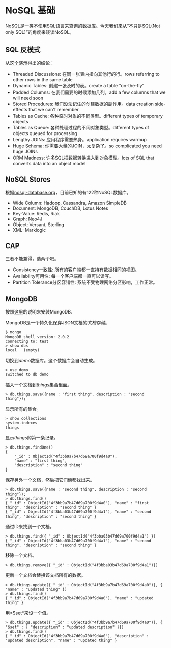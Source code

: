 NoSQL 基础
============

NoSQL是一类不使用SQL语言来查询的数据库。今天我们来从“不只是SQL(Not only SQL)”的角度来谈谈NoSQL。

SQL 反模式
----------------

从[这个演示](http://www.slideshare.net/gleicon/nosql-introduction)得出的结论：

* Threaded Discussions: 在同一张表内指向其他行的行。rows referring to other rows in the same table
* Dynamic Tables: 创建一张及时的表。create a table "on-the-fly"
* Padded Columns: 在我们需要的时候添加几列。add a few columns that we will need soon
* Stored Procedures: 我们没法记住的创建数据的副作用。data creation side-effects that we can't remember
* Tables as Cache: 各种临时对象的不同类型。different types of temporary objects
* Tables as Queue: 各种处理过程的不同对象类型。different types of objects queued for processing
* Lengthy JOINs: 应用程序需要热身。application requires warmup
* Huge Schema: 你需要大量的JOIN，太复杂了。so complicated you need huge JOINs
* ORM Madness: 许多SQL把数据转换进入到对象模型。lots of SQL that converts data into an object model

NoSQL Stores
------------

根据[nosql-database.org](http://nosql-database.org)，目前已知的有122种NoSQL数据库。

* Wide Column: Hadoop, Cassandra, Amazon SimpleDB
* Document: MongoDB, CouchDB, Lotus Notes
* Key-Value: Redis, Riak
* Graph: Neo4J
* Object: Versant, Sterling
* XML: Marklogic

CAP
---

三者不能兼得，选两个吧。

* Consistency一致性: 所有的客户端都一直持有数据相同的视图。
* Availability可用性: 每一个客户端都一直可以读写。
* Partition Tolerance分区容错性: 系统不受物理网络分区影响，工作正常。

MongoDB
-------

按照[这里](http://www.mongodb.org/display/DOCS/Quickstart)的说明来安装MongoDB.

MongoDB是一个持久化保存JSON文档的*文档存储*。

    $ mongo
    MongoDB shell version: 2.0.2
    connecting to: test
    > show dbs
    local	(empty)

切换到*demo*数据库。这个数据库会自动生成。

    > use demo
    switched to db demo

插入一个文档到*things*集合里面。

    > db.things.save({name : "first thing", description : "second thing"});

显示所有的集合。

    > show collections
    system.indexes
    things

显示*things*的第一条记录。

    > db.things.findOne()
    {
	    "_id" : ObjectId("4f3bb9a7b47d69a700f9d4a0"),
	    "name" : "first thing",
	    "description" : "second thing"
    }

保存另外一个文档，然后把它们俩都找出来。

    > db.things.save({name : "second thing", description : "second thing"});
    > db.things.find()
    { "_id" : ObjectId("4f3bb9a7b47d69a700f9d4a0"), "name" : "first thing", "description" : "second thing" }
    { "_id" : ObjectId("4f3bba03b47d69a700f9d4a1"), "name" : "second thing", "description" : "second thing" }

通过ID来找到一个文档。

    > db.things.find({ "_id" : ObjectId("4f3bba03b47d69a700f9d4a1") })
    { "_id" : ObjectId("4f3bba03b47d69a700f9d4a1"), "name" : "second thing", "description" : "second thing" }

移除一个文档。

    > db.things.remove({ "_id" : ObjectId("4f3bba03b47d69a700f9d4a1")})

更新一个文档会替换该文档所有的数据。

    > db.things.update({ "_id" : ObjectId("4f3bb9a7b47d69a700f9d4a0")}, { "name" : "updated thing" })
    > db.things.find()
    { "_id" : ObjectId("4f3bb9a7b47d69a700f9d4a0"), "name" : "updated thing" }

用*$set*来设一个值。

    > db.things.update({ "_id" : ObjectId("4f3bb9a7b47d69a700f9d4a0")}, { "$set" : { "description" : "updated description" }})
    > db.things.find()
    { "_id" : ObjectId("4f3bb9a7b47d69a700f9d4a0"), "description" : "updated description", "name" : "updated thing" }

